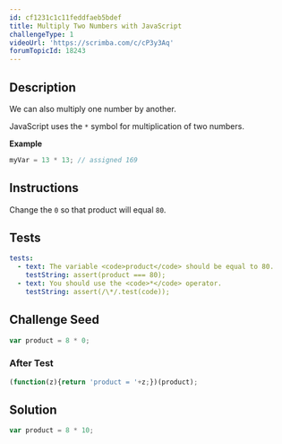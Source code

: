 ```yaml
---
id: cf1231c1c11feddfaeb5bdef
title: Multiply Two Numbers with JavaScript
challengeType: 1
videoUrl: 'https://scrimba.com/c/cP3y3Aq'
forumTopicId: 18243
---
```


## Description

<section id='description'>

We can also multiply one number by another.

JavaScript uses the `*` symbol for multiplication of two numbers.

**Example**

```js
myVar = 13 * 13; // assigned 169
```

</section>

## Instructions

<section id='instructions'>

Change the `0` so that product will equal `80`.

</section>

## Tests

<section id='tests'>

```yml
tests:
  - text: The variable <code>product</code> should be equal to 80.
    testString: assert(product === 80);
  - text: You should use the <code>*</code> operator.
    testString: assert(/\*/.test(code));

```

</section>

## Challenge Seed

<section id='challengeSeed'>

<div id='js-seed'>

```js
var product = 8 * 0;


```

</div>

### After Test

<div id='js-teardown'>

```js
(function(z){return 'product = '+z;})(product);
```

</div>

</section>

## Solution

<section id='solution'>

```js
var product = 8 * 10;
```

</section>
